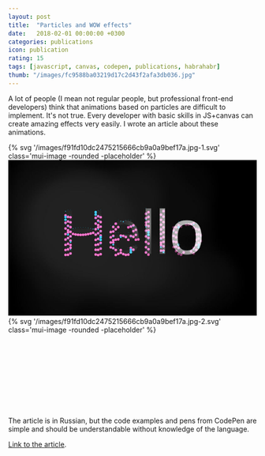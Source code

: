 ```yaml
---
layout: post
title:  "Particles and WOW effects"
date:   2018-02-01 00:00:00 +0300
categories: publications
icon: publication
rating: 15
tags: [javascript, canvas, codepen, publications, habrahabr]
thumb: "/images/fc9588ba03219d17c2d43f2afa3db036.jpg"
---
```


A lot of people (I mean not regular people, but professional front-end developers) think that animations based on particles are difficult to implement. It's not true. Every developer with basic skills in JS+canvas can create amazing effects very easily. I wrote an article about these animations.

<div class='lazy-image-wrapper' data-modal-opener='modal-particles-example'>
    {% svg '/images/f91fd10dc2475215666cb9a0a9bef17a.jpg-1.svg' class='mui-image -rounded -placeholder' %}
    <img class='mui-image -rounded -js-lazy-load' src='data:image/gif;base64,R0lGODlhAQABAIAAAAAAAP///yH5BAEAAAAALAAAAAABAAEAAAIBRAA7' data-src='/images/f91fd10dc2475215666cb9a0a9bef17a.jpg' alt='example' itemprop='image'>
    <noscript>
        <img class='mui-image -rounded' src='/images/f91fd10dc2475215666cb9a0a9bef17a.jpg' alt='example' itemprop='image'>
    </noscript>
</div>
<div class='mui-modal-window' id='modal-particles-example'>
    <div class='window _shadow-3'>
        <div class='lazy-image-wrapper'>
            {% svg '/images/f91fd10dc2475215666cb9a0a9bef17a.jpg-2.svg' class='mui-image -rounded -placeholder' %}
            <img class='mui-image -rounded -js-lazy-load' data-src='/images/f91fd10dc2475215666cb9a0a9bef17a.jpg' src='data:image/gif;base64,R0lGODlhAQABAIAAAAAAAP///yH5BAEAAAAALAAAAAABAAEAAAIBRAA7' alt='example' itemprop='image'>
        </div>
        <div class='closeicon'>
            <svg class='mui-svg-icon'>
                <use xlink:href='#mui-svg-icon--close'></use>
            </svg>
        </div>
    </div>
    <div class='mui-shadow-toggle'></div>
</div>

The article is in Russian, but the code examples and pens from CodePen are simple and should be understandable without knowledge of the language.


<a href='https://habrahabr.ru/post/347962/'>Link to the article</a>.
